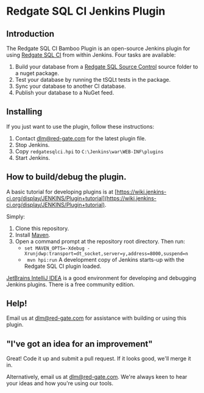 # Redgate SQL CI Jenkins Plugin

## Introduction

The Redgate SQL CI Bamboo Plugin is an open-source Jenkins plugin for using [Redgate SQL CI](http://documentation.red-gate.com/display/SCI1/SQL+CI+documentation) from within Jenkins. Four tasks are available:

1. Build your database from a [Redgate SQL Source Control](http://documentation.red-gate.com/display/SOC3/SQL+Source+Control+3+documentation) source folder to a nuget package.
2. Test your database by running the tSQLt tests in the package.
3. Sync your database to another CI database.
4. Publish your database to a NuGet feed.

## Installing
If you just want to use the plugin, follow these instructions:

1. Contact dlm@red-gate.com for the latest plugin file.
2. Stop Jenkins.
3. Copy `redgatesqlci.hpi` to `C:\Jenkins\war\WEB-INF\plugins`
4. Start Jenkins.

## How to build/debug the plugin.
A basic tutorial for developing plugins is at [https://wiki.jenkins-ci.org/display/JENKINS/Plugin+tutorial](https://wiki.jenkins-ci.org/display/JENKINS/Plugin+tutorial).

Simply:

1. Clone this repository.
2. Install [Maven](https://maven.apache.org/download.cgi).
3. Open a command prompt at the repository root directory. Then run:
    * `set MAVEN_OPTS=-Xdebug -Xrunjdwp:transport=dt_socket,server=y,address=8000,suspend=n`
    * ` mvn hpi:run`
A development copy of Jenkins starts-up with the Redgate SQL CI plugin loaded.

[JetBrains IntelliJ IDEA](https://www.jetbrains.com/idea/) is a good environment for developing and debugging Jenkins plugins. There is a free community edition.

## Help!
Email us at dlm@red-gate.com for assistance with building or using this plugin.

## "I've got an idea for an improvement"
Great! Code it up and submit a pull request. If it looks good, we'll merge it in.

Alternatively, email us at dlm@red-gate.com. We're always keen to hear your ideas and how you're using our tools.